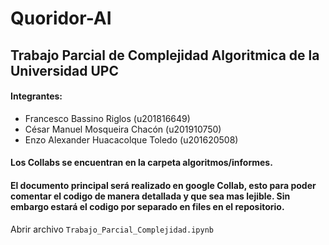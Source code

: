 # Quoridor-AI
## Trabajo Parcial de Complejidad Algoritmica de la Universidad UPC
#### Integrantes: 
* Francesco Bassino Riglos (u201816649)
* César Manuel Mosqueira Chacón (u201910750)
* Enzo Alexander Huacacolque Toledo (u201620508)
#### Los Collabs se encuentran en la carpeta algoritmos/informes.
#### El documento principal será realizado en google Collab, esto para poder comentar el codigo de manera detallada y que sea mas lejible. Sin embargo estará el codigo por separado en files en el repositorio.
Abrir archivo `Trabajo_Parcial_Complejidad.ipynb`

